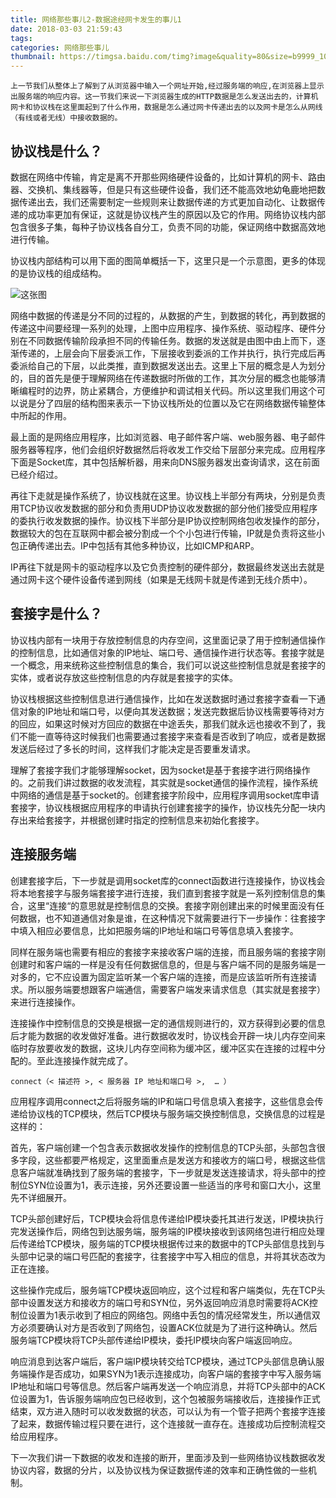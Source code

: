 ```yaml
---
title: 网络那些事儿2-数据途经网卡发生的事儿1
date: 2018-03-03 21:59:43
tags:
categories: 网络那些事儿
thumbnail: https://timgsa.baidu.com/timg?image&quality=80&size=b9999_10000&sec=1520096949803&di=e204300df880d9d9a6048e7adccd0ded&imgtype=0&src=http%3A%2F%2Fimage.tianjimedia.com%2FuploadImages%2F2016%2F082%2F33%2F41K83O34USU4.jpg
---
```


	上一节我们从整体上了解到了从浏览器中输入一个网址开始,经过服务端的响应,在浏览器上显示出服务端的响应内容。这一节我们来说一下浏览器生成的HTTP数据是怎么发送出去的，计算机网卡和协议栈在这里面起到了什么作用，数据是怎么通过网卡传递出去的以及网卡是怎么从网线（有线或者无线）中接收数据的。  
	
## 协议栈是什么？

数据在网络中传输，肯定是离不开那些网络硬件设备的，比如计算机的网卡、路由器、交换机、集线器等，但是只有这些硬件设备，我们还不能高效地幼龟鹿地把数据传递出去，我们还需要制定一些规则来让数据传递的方式更加自动化、让数据传递的成功率更加有保证，这就是协议栈产生的原因以及它的作用。网络协议栈内部包含很多子集，每种子协议栈各自分工，负责不同的功能，保证网络中数据高效地进行传输。

协议栈内部结构可以用下面的图简单概括一下，这里只是一个示意图，更多的体现的是协议栈的组成结构。

![这张图][1]

网络中数据的传递是分不同的过程的，从数据的产生，到数据的转化，再到数据的传递这中间要经理一系列的处理，上图中应用程序、操作系统、驱动程序、硬件分别在不同数据传输阶段承担不同的传输任务。数据的发送就是由图中由上而下，逐渐传递的，上层会向下层委派工作，下层接收到委派的工作并执行，执行完成后再委派给自己的下层，以此类推，直到数据发送出去。这里上下层的概念是人为划分的，目的首先是便于理解网络在传递数据时所做的工作，其次分层的概念也能够清晰编程时的边界，防止紧耦合，方便维护和调试相关代码。所以这里我们用这个可以说是分了四层的结构图来表示一下协议栈所处的位置以及它在网络数据传输整体中所起的作用。

最上面的是网络应用程序，比如浏览器、电子邮件客户端、web服务器、电子邮件服务器等程序，他们会组织好数据然后将收发工作交给下层部分来完成。应用程序下面是Socket库，其中包括解析器，用来向DNS服务器发出查询请求，这在前面已经介绍过。

再往下走就是操作系统了，协议栈就在这里。协议栈上半部分有两块，分别是负责用TCP协议收发数据的部分和负责用UDP协议收发数据的部分他们接受应用程序的委执行收发数据的操作。协议栈下半部分是IP协议控制网络包收发操作的部分，数据较大的包在互联网中都会被分割成一个个小包进行传输，IP就是负责将这些小包正确传递出去。IP中包括有其他多种协议，比如ICMP和ARP。

IP再往下就是网卡的驱动程序以及它负责控制的硬件部分，数据最终发送出去就是通过网卡这个硬件设备传递到网线（如果是无线网卡就是传递到无线介质中）。

## 套接字是什么？

协议栈内部有一块用于存放控制信息的内存空间，这里面记录了用于控制通信操作的控制信息，比如通信对象的IP地址、端口号、通信操作进行状态等。套接字就是一个概念，用来统称这些控制信息的集合，我们可以说这些控制信息就是套接字的实体，或者说存放这些控制信息的内存就是套接字的实体。

协议栈根据这些控制信息进行通信操作，比如在发送数据时通过套接字查看一下通信对象的IP地址和端口号，以便向其发送数据；发送完数据后协议栈需要等待对方的回应，如果这时候对方回应的数据在中途丢失，那我们就永远也接收不到了，我们不能一直等待这时候我们也需要通过套接字来查看是否收到了响应，或者是数据发送后经过了多长的时间，这样我们才能决定是否要重发请求。

理解了套接字我们才能够理解socket，因为socket是基于套接字进行网络操作的。之前我们讲过数据的收发流程，其实就是socket通信的操作流程，操作系统中网络的通信是基于socket的。创建套接字阶段中，应用程序调用socket库申请套接字，协议栈根据应用程序的申请执行创建套接字的操作，协议栈先分配一块内存出来给套接字，并根据创建时指定的控制信息来初始化套接字。

## 连接服务端

创建套接字后，下一步就是调用socket库的connect函数进行连接操作，协议栈会将本地套接字与服务端套接字进行连接，我们直到套接字就是一系列控制信息的集合，这里“连接“的意思就是控制信息的交换。套接字刚创建出来的时候里面没有任何数据，也不知道通信对象是谁，在这种情况下就需要进行下一步操作：往套接字中填入相应必要信息，比如把服务端的IP地址和端口号等信息填入套接字。

同样在服务端也需要有相应的套接字来接收客户端的连接，而且服务端的套接字刚创建时和客户端的一样是没有任何数据信息的，但是与客户端不同的是服务端是一对多的，它不应设置为固定监听某一个客户端的连接，而是应该监听所有连接请求。所以服务端要想跟客户端通信，需要客户端发来请求信息（其实就是套接字）来进行连接操作。

连接操作中控制信息的交换是根据一定的通信规则进行的，双方获得到必要的信息后才能为数据的收发做好准备。进行数据收发时，协议栈会开辟一块儿内存空间来临时存放要收发的数据，这块儿内存空间称为缓冲区，缓冲区实在连接的过程中分配的。至此连接操作就完成了。

```connect（< 描述符 >, < 服务器 IP 地址和端口号 >,  … ）```

应用程序调用connect之后将服务端的IP和端口号信息填入套接字，这些信息会传递给协议栈的TCP模块，然后TCP模块与服务端交换控制信息，交换信息的过程是这样的：

首先，客户端创建一个包含表示数据收发操作的控制信息的TCP头部，头部包含很多字段，这些都要严格规定，这里面重点是发送方和接收方的端口号，根据这些信息客户端就准确找到了服务端的套接字，下一步就是发送连接请求，将头部中的控制位SYN位设置为1，表示连接，另外还要设置一些适当的序号和窗口大小，这里先不详细展开。

TCP头部创建好后，TCP模块会将信息传递给IP模块委托其进行发送，IP模块执行完发送操作后，网络包到达服务端，服务端的IP模块接收到该网络包进行相应处理后传递给TCP模块，服务端的TCP模块根据传过来的数据中的TCP头部信息找到与头部中记录的端口号匹配的套接字，往套接字中写入相应的信息，并将其状态改为正在连接。

这些操作完成后，服务端TCP模块返回响应，这个过程和客户端类似，先在TCP头部中设置发送方和接收方的端口号和SYN位，另外返回响应消息时需要将ACK控制位设置为1表示收到了相应的网络包。网络中丢包的情况经常发生，所以通信双方必须要确认对方是否收到了网络包，设置ACK位就是为了进行这种确认。然后服务端TCP模块将TCP头部传递给IP模块，委托IP模块向客户端返回响应。

响应消息到达客户端后，客户端IP模块转交给TCP模块，通过TCP头部信息确认服务端操作是否成功，如果SYN为1表示连接成功，向客户端的套接字中写入服务端IP地址和端口号等信息。然后客户端再发送一个响应消息，并将TCP头部中的ACK位设置为1，告诉服务端响应包已经收到，这个包被服务端接收后，连接操作正式结束，双方进入随时可以收发数据的状态，可以认为有一个管子把两个套接字连接了起来，数据传输过程只要在进行，这个连接就一直存在。连接成功后控制流程交给应用程序。

下一次我们讲一下数据的收发和连接的断开，里面涉及到一些网络协议栈数据收发协议内容，数据的分片，以及协议栈为保证数据传递的效率和正确性做的一些机制。


[1]: https://thumbnail0.baidupcs.com/thumbnail/02fb37b461d23dc4ed15a279c732a567?fid=2399375626-250528-1003064857508012&time=1520085600&rt=sh&sign=FDTAER-DCb740ccc5511e5e8fedcff06b081203-PXZw9GWLCgkdeJwpunVgBhK0Qi0%3D&expires=8h&chkv=0&chkbd=0&chkpc=&dp-logid=1436150911960651367&dp-callid=0&size=c710_u400&quality=100&vuk=-&ft=video
